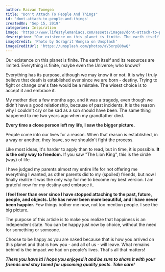 ```yaml
---
author: Razvan Tomegea
title: "Don't Attach To People And Things"
id: 'dont-attach-to-people-and-things'
createdOn: 'Sep 15, 2019'
categories: Inspiration
image: 'https://www.lifestylemaniacs.com/assets/images/dont-attach-to-people-and-things/_main.jpg'
description: "Our existence on this planet is finite. The earth itself and its resources are limited. Everything is finite, maybe even the Universe; who knows? Everything has its purpose, although we may know it or not. It is why I truly believe that death is established ever since we are born - destiny. Trying to fight or change one's fate would be a mistake. The wisest choice is to accept it and embrace it."
imageCredit: 'Photo by Soragrit Wongsa on Unsplash'
imageCreditUrl: 'https://unsplash.com/photos/aV5xrpB0bwQ'
---
```


Our existence on this planet is finite. The earth itself and its resources are limited. Everything is finite, maybe even the Universe; who knows?

Everything has its purpose, although we may know it or not. It is why I truly believe that death is established ever since we are born - destiny. Trying to fight or change one's fate would be a mistake. The wisest choice is to accept it and embrace it.

My mother died a few months ago, and it was a tragedy, even though we didn't have a good relationship, because of past incidents. It is the reason why I couldn't cry or be sad as a son should have been. The same thing happened to me two years ago when my grandfather died.

**Every time a close person left my life, I saw the bigger picture.**

People come into our lives for a reason. When that reason is established, in a way or another, they leave, so we shouldn't fight the process.

Like most ideas, it's harder to apply than to read, but in time, it is possible. **It is the only way to freedom.** If you saw "The Lion King", this is the circle (way) of life.

I have judged my parents almost my entire life for not offering me everything I wanted, as other parents did to my (spoiled) friends, but now I finally realize it was the only way for me to become my best version. I am grateful now for my destiny and embrace it.

**I feel freer than ever since I have stopped attaching to the past, future, people, and objects. Life has never been more beautiful, and I have never been happier.** Few things bother me now, not too mention people. I see the big picture.

The purpose of this article is to make you realize that happiness is an independent state. You can be happy just now by choice, without the need for something or someone.

Choose to be happy as you are naked because that is how you arrived on this planet and that is how you - and all of us - will leave. What remains behind is the impact we had on people's lives. That's all that matters!
<br>

***There you have it! I hope you enjoyed it and be sure to share it with your friends and stay tuned for upcoming quality posts. Take care!***
